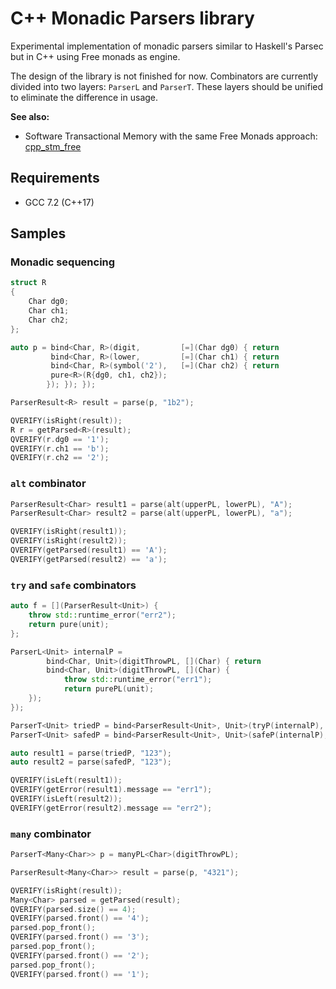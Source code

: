 C++ Monadic Parsers library
===========================

Experimental implementation of monadic parsers similar to Haskell's Parsec but in C++ using Free monads as engine.

The design of the library is not finished for now. Combinators are currently divided into two layers: `ParserL` and `ParserT`. These layers should be unified to eliminate the difference in usage.

**See also:**
- Software Transactional Memory with the same Free Monads approach: [cpp_stm_free](https://github.com/graninas/cpp_stm_free)

Requirements
------------

- GCC 7.2 (C++17)

Samples
-------

### Monadic sequencing

```cpp
struct R
{
    Char dg0;
    Char ch1;
    Char ch2;
};

auto p = bind<Char, R>(digit,         [=](Char dg0) { return
         bind<Char, R>(lower,         [=](Char ch1) { return
         bind<Char, R>(symbol('2'),   [=](Char ch2) { return
         pure<R>(R{dg0, ch1, ch2});
        }); }); });

ParserResult<R> result = parse(p, "1b2");

QVERIFY(isRight(result));
R r = getParsed<R>(result);
QVERIFY(r.dg0 == '1');
QVERIFY(r.ch1 == 'b');
QVERIFY(r.ch2 == '2');
```

### `alt` combinator

```cpp
ParserResult<Char> result1 = parse(alt(upperPL, lowerPL), "A");
ParserResult<Char> result2 = parse(alt(upperPL, lowerPL), "a");

QVERIFY(isRight(result1));
QVERIFY(isRight(result2));
QVERIFY(getParsed(result1) == 'A');
QVERIFY(getParsed(result2) == 'a');
```

### `try` and `safe` combinators

```cpp
auto f = [](ParserResult<Unit>) {
    throw std::runtime_error("err2");
    return pure(unit);
};

ParserL<Unit> internalP =
        bind<Char, Unit>(digitThrowPL, [](Char) { return
        bind<Char, Unit>(digitThrowPL, [](Char) {
            throw std::runtime_error("err1");
            return purePL(unit);
    });
});

ParserT<Unit> triedP = bind<ParserResult<Unit>, Unit>(tryP(internalP), f);
ParserT<Unit> safedP = bind<ParserResult<Unit>, Unit>(safeP(internalP), f);

auto result1 = parse(triedP, "123");
auto result2 = parse(safedP, "123");

QVERIFY(isLeft(result1));
QVERIFY(getError(result1).message == "err1");
QVERIFY(isLeft(result2));
QVERIFY(getError(result2).message == "err2");
```

### `many` combinator

```cpp
ParserT<Many<Char>> p = manyPL<Char>(digitThrowPL);

ParserResult<Many<Char>> result = parse(p, "4321");

QVERIFY(isRight(result));
Many<Char> parsed = getParsed(result);
QVERIFY(parsed.size() == 4);
QVERIFY(parsed.front() == '4');
parsed.pop_front();
QVERIFY(parsed.front() == '3');
parsed.pop_front();
QVERIFY(parsed.front() == '2');
parsed.pop_front();
QVERIFY(parsed.front() == '1');
```
